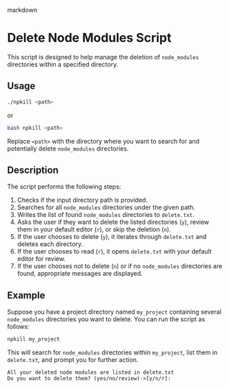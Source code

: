 
markdown
# Delete Node Modules Script

This script is designed to help manage the deletion of `node_modules` directories within a specified directory.

## Usage

```bash
./npkill <path>
```
or
```bash
bash npkill <path>
```

Replace `<path>` with the directory where you want to search for and potentially delete `node_modules` directories.

## Description

The script performs the following steps:

1. Checks if the input directory path is provided.
2. Searches for all `node_modules` directories under the given path.
3. Writes the list of found `node_modules` directories to `delete.txt`.
4. Asks the user if they want to delete the listed directories (`y`), review them in your default editor (`r`), or skip the deletion (`n`).
5. If the user chooses to delete (`y`), it iterates through `delete.txt` and deletes each directory.
6. If the user chooses to read (`r`), it opens `delete.txt` with your default editor for review.
7. If the user chooses not to delete (`n`) or if no `node_modules` directories are found, appropriate messages are displayed.

## Example

Suppose you have a project directory named `my_project` containing several `node_modules` directories you want to delete. You can run the script as follows:

```bash
npkill my_project
```

This will search for `node_modules` directories within `my_project`, list them in `delete.txt`, and prompt you for further action.

```
All your deleted node modules are listed in delete.txt
Do you want to delete them? (yes/no/review)->[y/n/r]: 
``` 